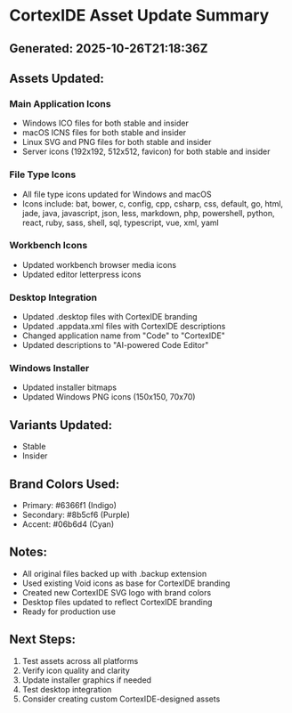 # CortexIDE Asset Update Summary

## Generated: 2025-10-26T21:18:36Z

## Assets Updated:

### Main Application Icons
- Windows ICO files for both stable and insider
- macOS ICNS files for both stable and insider
- Linux SVG and PNG files for both stable and insider
- Server icons (192x192, 512x512, favicon) for both stable and insider

### File Type Icons
- All file type icons updated for Windows and macOS
- Icons include: bat, bower, c, config, cpp, csharp, css, default, go, html, jade, java, javascript, json, less, markdown, php, powershell, python, react, ruby, sass, shell, sql, typescript, vue, xml, yaml

### Workbench Icons
- Updated workbench browser media icons
- Updated editor letterpress icons

### Desktop Integration
- Updated .desktop files with CortexIDE branding
- Updated .appdata.xml files with CortexIDE descriptions
- Changed application name from "Code" to "CortexIDE"
- Updated descriptions to "AI-powered Code Editor"

### Windows Installer
- Updated installer bitmaps
- Updated Windows PNG icons (150x150, 70x70)

## Variants Updated:
- Stable
- Insider

## Brand Colors Used:
- Primary: #6366f1 (Indigo)
- Secondary: #8b5cf6 (Purple)
- Accent: #06b6d4 (Cyan)

## Notes:
- All original files backed up with .backup extension
- Used existing Void icons as base for CortexIDE branding
- Created new CortexIDE SVG logo with brand colors
- Desktop files updated to reflect CortexIDE branding
- Ready for production use

## Next Steps:
1. Test assets across all platforms
2. Verify icon quality and clarity
3. Update installer graphics if needed
4. Test desktop integration
5. Consider creating custom CortexIDE-designed assets
